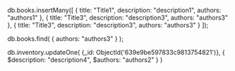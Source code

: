 db.books.insertMany([
  {
    title: "Title1",
    description: "description1",
    authors: "authors1"
  },
  {
    title: "Title3",
    description: "description3",
    authors: "authors3"
  },
  {
    title: "Title3",
    description: "description3",
    authors: "authors3"
  }
]);

db.books.find( { authors: "authors3" } );

db.inventory.updateOne(
   {_id: ObjectId('639e9be597833c9813754821')},
   {
     $description: "description4",
     $authors: "authors2"
   }
)
